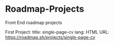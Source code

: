 # Roadmap-Projects
Front End roadmap projects

First Project:
title: single-page-cv
lang: HTML
URL: https://roadmap.sh/projects/single-page-cv
